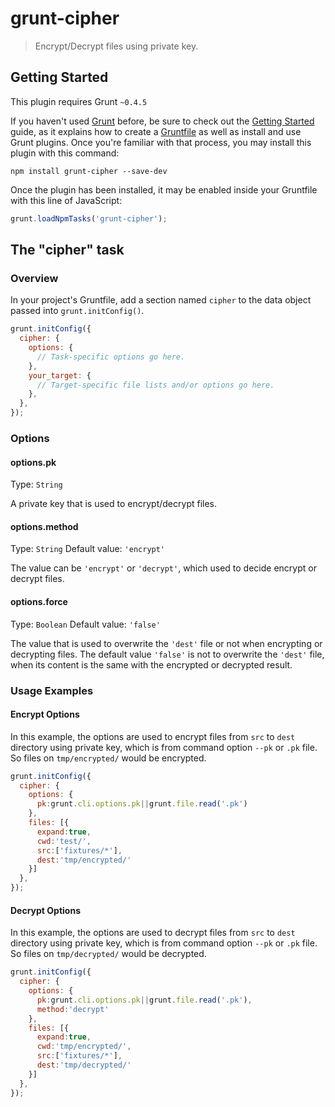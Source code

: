 # grunt-cipher

> Encrypt/Decrypt files using private key.

## Getting Started
This plugin requires Grunt `~0.4.5`

If you haven't used [Grunt](http://gruntjs.com/) before, be sure to check out the [Getting Started](http://gruntjs.com/getting-started) guide, as it explains how to create a [Gruntfile](http://gruntjs.com/sample-gruntfile) as well as install and use Grunt plugins. Once you're familiar with that process, you may install this plugin with this command:

```shell
npm install grunt-cipher --save-dev
```

Once the plugin has been installed, it may be enabled inside your Gruntfile with this line of JavaScript:

```js
grunt.loadNpmTasks('grunt-cipher');
```

## The "cipher" task

### Overview
In your project's Gruntfile, add a section named `cipher` to the data object passed into `grunt.initConfig()`.

```js
grunt.initConfig({
  cipher: {
    options: {
      // Task-specific options go here.
    },
    your_target: {
      // Target-specific file lists and/or options go here.
    },
  },
});
```

### Options

#### options.pk
Type: `String`

A private key that is used to encrypt/decrypt files.

#### options.method
Type: `String`
Default value: `'encrypt'`

The value can be `'encrypt'` or `'decrypt'`, which used to decide encrypt or decrypt files.

#### options.force
Type: `Boolean`
Default value: `'false'`

The value that is used to overwrite the `'dest'` file or not when encrypting or decrypting files.
The default value `'false'` is not to overwrite the `'dest'` file, when its content is the same with the encrypted or decrypted result.

### Usage Examples

#### Encrypt Options
In this example, the options are used to encrypt files from `src` to `dest` directory using private key, which is from command option `--pk` or `.pk` file. So files on `tmp/encrypted/` would be encrypted.

```js
grunt.initConfig({
  cipher: {
    options: {
      pk:grunt.cli.options.pk||grunt.file.read('.pk')
    },
    files: [{
      expand:true,
      cwd:'test/',
      src:['fixtures/*'],
      dest:'tmp/encrypted/'
    }]
  },
});
```

#### Decrypt Options
In this example, the options are used to decrypt files from `src` to `dest` directory using private key, which is from command option `--pk` or `.pk` file. So files on `tmp/decrypted/` would be decrypted.

```js
grunt.initConfig({
  cipher: {
    options: {
      pk:grunt.cli.options.pk||grunt.file.read('.pk'),
      method:'decrypt'
    },
    files: [{
      expand:true,
      cwd:'tmp/encrypted/',
      src:['fixtures/*'],
      dest:'tmp/decrypted/'
    }]
  },
});
```